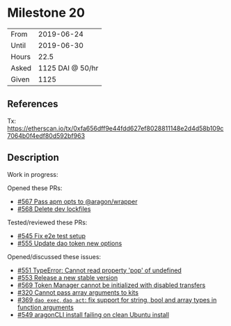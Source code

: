 # Milestone 20

|       |                  |
| ----- | ---------------- |
| From  | 2019-06-24       |
| Until | 2019-06-30       |
| Hours | 22.5             |
| Asked | 1125 DAI @ 50/hr |
| Given | 1125             |

## References

Tx: <https://etherscan.io/tx/0xfa656dff9e44fdd627ef8028811148e2d4d58b109c7064b0f4edf80d592bf963>

## Description

Work in progress:

Opened these PRs:

- [#567 Pass apm opts to @aragon/wrapper](https://github.com/aragon/aragon-cli/pull/567)
- [#568 Delete dev lockfiles](https://github.com/aragon/aragon-cli/pull/568)

Tested/reviewed these PRs:

- [#545 Fix e2e test setup](https://github.com/aragon/aragon-cli/pull/545)
- [#555 Update dao token new options](https://github.com/aragon/aragon-cli/pull/555)

Opened/discussed these issues:

- [#551 TypeError: Cannot read property 'pop' of undefined](https://github.com/aragon/aragon-cli/issues/551)
- [#553 Release a new stable version](https://github.com/aragon/aragon-cli/issues/553)  
- [#569 Token Manager cannot be initialized with disabled transfers](https://github.com/aragon/aragon-cli/issues/569)
- [#320 Cannot pass array arguments to kits](https://github.com/aragon/aragon-cli/issues/320)
- [#369 `dao exec`, `dao act`: fix support for string, bool and array types in function arguments](https://github.com/aragon/aragon-cli/issues/369)
- [#549 aragonCLI install failing on clean Ubuntu install](https://github.com/aragon/aragon-cli/issues/549)
